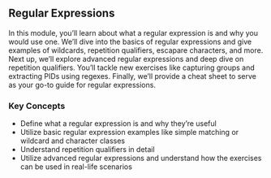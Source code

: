 ## Regular Expressions

In this module, you’ll learn about what a regular expression is and why you would use one. We’ll dive into the basics of regular expressions and give examples of wildcards, repetition qualifiers, escapare characters, and more. Next up, we’ll explore advanced regular expressions and deep dive on repetition qualifiers. You’ll tackle new exercises like capturing groups and extracting PIDs using regexes. Finally, we’ll provide a cheat sheet to serve as your go-to guide for regular expressions.

### Key Concepts

* Define what a regular expression is and why they’re useful
* Utilize basic regular expression examples like simple matching or wildcard and character classes
* Understand repetition qualifiers in detail
* Utilize advanced regular expressions and understand how the exercises can be used in real-life scenarios